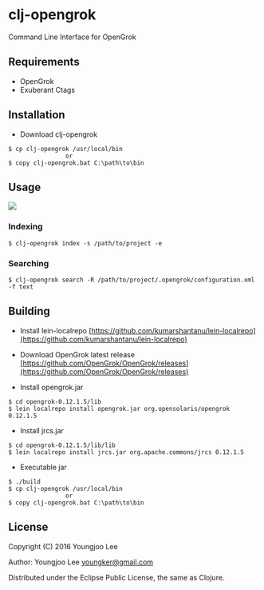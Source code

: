 # clj-opengrok

Command Line Interface for OpenGrok

## Requirements

* OpenGrok
* Exuberant Ctags

## Installation

* Download clj-opengrok

```shell
$ cp clj-opengrok /usr/local/bin
                or
$ copy clj-opengrok.bat C:\path\to\bin
```

## Usage

<img align="center" src="https://raw.github.com/youngker/clj-opengrok/master/img/usage.png">

### Indexing

```shell
$ clj-opengrok index -s /path/to/project -e
```

### Searching

```shell
$ clj-opengrok search -R /path/to/project/.opengrok/configuration.xml -f text
```

## Building

* Install lein-localrepo [https://github.com/kumarshantanu/lein-localrepo](https://github.com/kumarshantanu/lein-localrepo)

* Download OpenGrok latest release [https://github.com/OpenGrok/OpenGrok/releases](https://github.com/OpenGrok/OpenGrok/releases)

* Install opengrok.jar

```shell
$ cd opengrok-0.12.1.5/lib
$ lein localrepo install opengrok.jar org.opensolaris/opengrok 0.12.1.5
```

* Install jrcs.jar

```shell
$ cd opengrok-0.12.1.5/lib/lib
$ lein localrepo install jrcs.jar org.apache.commons/jrcs 0.12.1.5
```

* Executable jar

```shell
$ ./build
$ cp clj-opengrok /usr/local/bin
                or
$ copy clj-opengrok.bat C:\path\to\bin
```


## License

Copyright (C) 2016 Youngjoo Lee

Author: Youngjoo Lee <youngker@gmail.com>

Distributed under the Eclipse Public License, the same as Clojure.
